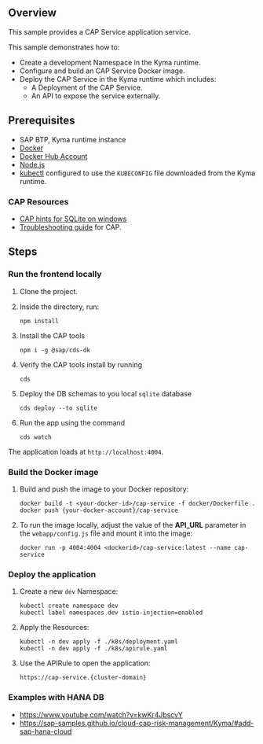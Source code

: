 ## Overview

This sample provides a CAP Service application service.

This sample demonstrates how to:

- Create a development Namespace in the Kyma runtime.
- Configure and build an CAP Service Docker image.
- Deploy the CAP Service in the Kyma runtime which includes:
  - A Deployment of the CAP Service.
  - An API to expose the service externally.

## Prerequisites

- SAP BTP, Kyma runtime instance
- [Docker](https://www.docker.com/)
- [Docker Hub Account](https://hub.docker.com/signup)
- [Node.js](https://nodejs.org/en/)
- [kubectl](https://kubernetes.io/docs/tasks/tools/install-kubectl/) configured to use the `KUBECONFIG` file downloaded from the Kyma runtime.

### CAP Resources

- [CAP hints for SQLite on windows](https://cap.cloud.sap/docs/resources/troubleshooting#how-do-i-install-sqlite-on-windows)
- [Troubleshooting guide](https://cap.cloud.sap/docs/resources/troubleshooting#npm-installation) for CAP.

## Steps

### Run the frontend locally

1. Clone the project.

2. Inside the directory, run:

   ```shell
   npm install
   ```

3. Install the CAP tools

   ```shell
   npm i -g @sap/cds-dk
   ```

4. Verify the CAP tools install by running

   ```shell
   cds
   ```

5. Deploy the DB schemas to you local `sqlite` database

   ```shell
   cds deploy --to sqlite
   ```

6. Run the app using the command

   ```shell
   cds watch
   ```

The application loads at `http://localhost:4004`.

### Build the Docker image

1. Build and push the image to your Docker repository:

   ```shell
   docker build -t <your-docker-id>/cap-service -f docker/Dockerfile .
   docker push {your-docker-account}/cap-service
   ```

2. To run the image locally, adjust the value of the **API_URL** parameter in the `webapp/config.js` file and mount it into the image:

   ```shell
   docker run -p 4004:4004 <dockerid>/cap-service:latest --name cap-service
   ```

### Deploy the application

1. Create a new `dev` Namespace:

   ```shell
   kubectl create namespace dev
   kubectl label namespaces dev istio-injection=enabled
   ```

2. Apply the Resources:

   ```shell
   kubectl -n dev apply -f ./k8s/deployment.yaml
   kubectl -n dev apply -f ./k8s/apirule.yaml
   ```

3. Use the APIRule to open the application:

   ```shell
   https://cap-service.{cluster-domain}
   ```

### Examples with HANA DB

- <https://www.youtube.com/watch?v=kwKr4JbscvY>
- <https://sap-samples.github.io/cloud-cap-risk-management/Kyma/#add-sap-hana-cloud>
